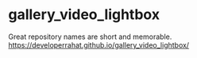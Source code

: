 # gallery_video_lightbox
Great repository names are short and memorable.
https://developerrahat.github.io/gallery_video_lightbox/
